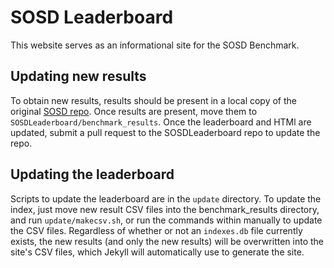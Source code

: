 # SOSD Leaderboard
This website serves as an informational site for the SOSD Benchmark.

## Updating new results
To obtain new results, results should be present in a local copy of the original [SOSD repo](https://github.com/learnedsystems/SOSD). Once results are present, move them to `SOSDLeaderboard/benchmark_results`. Once the leaderboard and HTMl are updated, submit a pull request to the SOSDLeaderboard repo to update the repo.

## Updating the leaderboard
Scripts to update the leaderboard are in the `update` directory. To update the index, just move new result CSV files into the
benchmark_results directory, and run `update/makecsv.sh`, or run the commands within manually to update the CSV files. Regardless of whether or not an `indexes.db` file currently exists, the new results (and only the new results) will be overwritten into the site's CSV files, which Jekyll will automatically use to generate the site.